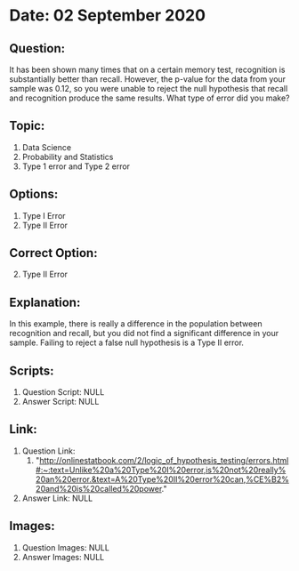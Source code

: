 # Date: 02 September 2020

## Question:
It has been shown many times that on a certain memory test, recognition is substantially better than recall. However, the p-value for the data from your sample was 0.12, so you were unable to reject the null hypothesis that recall and recognition produce the same results. What type of error did you make?

## Topic:
1. Data Science
2. Probability and Statistics
3. Type 1 error and Type 2 error

## Options:
1. Type I Error
2. Type II Error

## Correct Option:
2. Type II Error

## Explanation:
In this example, there is really a difference in the population between recognition and recall, but you did not find a significant difference in your sample. Failing to reject a false null hypothesis is a Type II error.

## Scripts:
1. Question Script: NULL
2. Answer Script: NULL

## Link:
1. Question Link:
   1. "http://onlinestatbook.com/2/logic_of_hypothesis_testing/errors.html#:~:text=Unlike%20a%20Type%20I%20error,is%20not%20really%20an%20error.&text=A%20Type%20II%20error%20can,%CE%B2%20and%20is%20called%20power."
2. Answer Link: NULL

## Images:
1. Question Images: NULL
2. Answer Images: NULL
